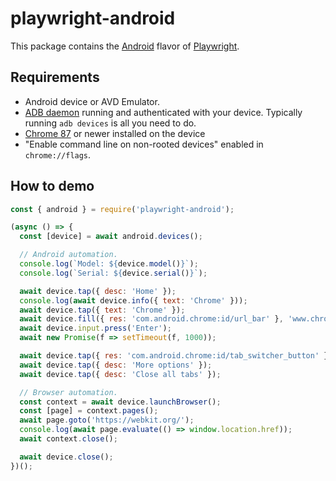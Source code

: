 # playwright-android
This package contains the [Android](https://www.android.com/) flavor of [Playwright](http://github.com/microsoft/playwright).

## Requirements

- Android device or AVD Emulator.
- [ADB daemon](https://developer.android.com/studio/command-line/adb) running and authenticated with your device. Typically running `adb devices` is all you need to do.
- [Chrome 87](https://play.google.com/store/apps/details?id=com.android.chrome) or newer installed on the device
- "Enable command line on non-rooted devices" enabled in `chrome://flags`.

## How to demo

```js
const { android } = require('playwright-android');

(async () => {
  const [device] = await android.devices();

  // Android automation.
  console.log(`Model: ${device.model()}`);
  console.log(`Serial: ${device.serial()}`);

  await device.tap({ desc: 'Home' });
  console.log(await device.info({ text: 'Chrome' }));
  await device.tap({ text: 'Chrome' });
  await device.fill({ res: 'com.android.chrome:id/url_bar' }, 'www.chromium.org');
  await device.input.press('Enter');
  await new Promise(f => setTimeout(f, 1000));

  await device.tap({ res: 'com.android.chrome:id/tab_switcher_button' });
  await device.tap({ desc: 'More options' });
  await device.tap({ desc: 'Close all tabs' });

  // Browser automation.
  const context = await device.launchBrowser();
  const [page] = context.pages();
  await page.goto('https://webkit.org/');
  console.log(await page.evaluate(() => window.location.href));
  await context.close();

  await device.close();
})();
```
